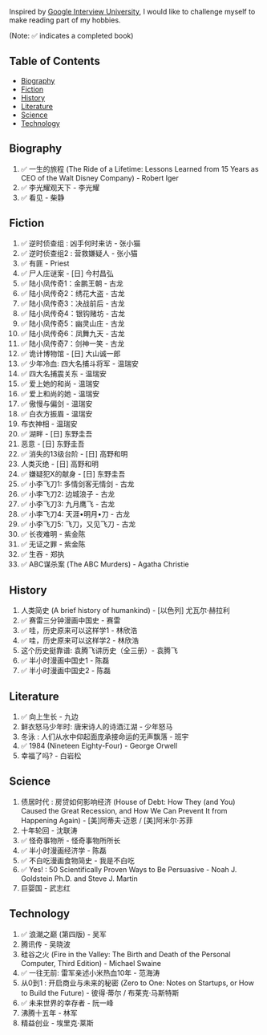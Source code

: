 Inspired by [Google Interview University](https://github.com/jwasham/google-interview-university/blob/master/README.md), I would like to challenge myself to make reading part of my hobbies. 

(Note: :white_check_mark: indicates a completed book)

## Table of Contents

- [Biography](#biography)
- [Fiction](#fiction)
- [History](#history)
- [Literature](#literature)
- [Science](#science)
- [Technology](#technology)

## Biography
1. :white_check_mark: 一生的旅程 (The Ride of a Lifetime: Lessons Learned from 15 Years as CEO of the Walt Disney Company) - Robert Iger
1. :white_check_mark: 李光耀观天下 - 李光耀
1. :white_check_mark: 看见 - 柴静

## Fiction
1. :white_check_mark: 逆时侦查组 : 凶手何时来访 - 张小猫
2. :white_check_mark: 逆时侦查组2 : 营救嫌疑人 - 张小猫
3. :white_check_mark: 有匪 - Priest
4. :white_check_mark: 尸人庄谜案 - [日] 今村昌弘
5. :white_check_mark: 陆小凤传奇1：金鹏王朝 - 古龙
6. :white_check_mark: 陆小凤传奇2：绣花大盗 - 古龙
7. :white_check_mark: 陆小凤传奇3：决战前后 - 古龙
8. :white_check_mark: 陆小凤传奇4：银钩赌坊 - 古龙
9. :white_check_mark: 陆小凤传奇5：幽灵山庄 - 古龙
10. :white_check_mark: 陆小凤传奇6：凤舞九天 - 古龙
11. :white_check_mark: 陆小凤传奇7：剑神一笑 - 古龙
12. :white_check_mark: 诡计博物馆 - [日] 大山诚一郎
13. :white_check_mark: 少年冷血: 四大名捕斗将军 - 温瑞安
14. :white_check_mark: 四大名捕震关东 - 温瑞安
15. :white_check_mark: 爱上她的和尚 - 温瑞安
16. :white_check_mark: 爱上和尚的她 - 温瑞安
17. :white_check_mark: 傲慢与偏剑 - 温瑞安
18. :white_check_mark: 白衣方振眉 - 温瑞安
19. 布衣神相 - 温瑞安
20. :white_check_mark: 湖畔 - [日] 东野圭吾
21. 恶意 - [日] 东野圭吾
22. :white_check_mark: 消失的13级台阶 - [日] 高野和明
23. 人类灭绝 - [日] 高野和明
24. :white_check_mark: 嫌疑犯X的献身 - [日] 东野圭吾
25. :white_check_mark: 小李飞刀1: 多情剑客无情剑 - 古龙
26. :white_check_mark: 小李飞刀2: 边城浪子 - 古龙
27. :white_check_mark: 小李飞刀3: 九月鹰飞 - 古龙
28. :white_check_mark: 小李飞刀4: 天涯•明月•刀 - 古龙
29. :white_check_mark: 小李飞刀5: 飞刀，又见飞刀 - 古龙
30. :white_check_mark: 长夜难明 - 紫金陈
31. :white_check_mark: 无证之罪 - 紫金陈
32. :white_check_mark: 生吞 - 郑执
33. :white_check_mark: ABC谋杀案 (The ABC Murders) - Agatha Christie

## History
1. 人类简史 (A brief history of humankind) - [以色列] 尤瓦尔·赫拉利
1. :white_check_mark: 赛雷三分钟漫画中国史 - 赛雷
1. :white_check_mark: 哇，历史原来可以这样学1 - 林欣浩
1. :white_check_mark: 哇，历史原来可以这样学2 - 林欣浩
3. 这个历史挺靠谱: 袁腾飞讲历史（全三册）- 袁腾飞
4. :white_check_mark: 半小时漫画中国史1 - 陈磊
5. :white_check_mark: 半小时漫画中国史2 - 陈磊

## Literature
1. :white_check_mark: 向上生长 - 九边
1. 鲜衣怒马少年时: 唐宋诗人的诗酒江湖 - 少年怒马
1. 冬泳 : 人们从水中仰起面庞承接命运的无声飘落 - 班宇
1. :white_check_mark: 1984 (Nineteen Eighty-Four) - George Orwell
1. 幸福了吗? - 白岩松

## Science
1. 债居时代 : 房贷如何影响经济 (House of Debt: How They (and You) Caused the Great Recession, and How We Can Prevent It from Happening Again) - [美]阿蒂夫·迈恩 / [美]阿米尔·苏菲
1. 十年轮回 - 沈联涛
1. :white_check_mark: 怪奇事物所 - 怪奇事物所所长
1. :white_check_mark: 半小时漫画经济学 - 陈磊
1. :white_check_mark: 不白吃漫画食物简史 - 我是不白吃
1. :white_check_mark: Yes! : 50 Scientifically Proven Ways to Be Persuasive - Noah J. Goldstein Ph.D. and Steve J. Martin
1. 巨婴国 - 武志红

## Technology
1. :white_check_mark: 浪潮之巅 (第四版) - 吴军
1. 腾讯传 - 吴晓波
1. 硅谷之火 (Fire in the Valley: The Birth and Death of the Personal Computer, Third Edition) - Michael Swaine
1. :white_check_mark: 一往无前: 雷军亲述小米热血10年 - 范海涛
1. 从0到1 : 开启商业与未来的秘密 (Zero to One: Notes on Startups, or How to Build the Future) - 彼得·蒂尔 / 布莱克·马斯特斯
1. :white_check_mark: 未来世界的幸存者 - 阮一峰
1. 沸腾十五年 - 林军
1. 精益创业 - 埃里克·莱斯
